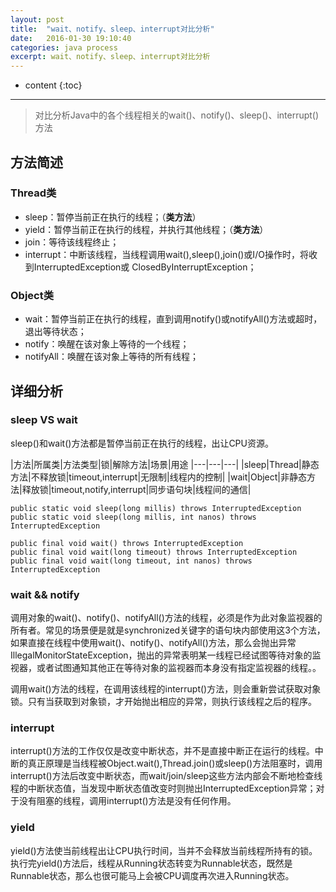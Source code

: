 ```yaml
---
layout: post
title:  "wait、notify、sleep、interrupt对比分析"
date:   2016-01-30 19:10:40
categories: java process
excerpt: wait、notify、sleep、interrupt对比分析
---
```


* content
{:toc}


---

> 对比分析Java中的各个线程相关的wait()、notify()、sleep()、interrupt()方法

## 方法简述

### Thread类

- sleep：暂停当前正在执行的线程；（**类方法**）
- yield：暂停当前正在执行的线程，并执行其他线程；（**类方法**）
- join：等待该线程终止；
- interrupt：中断该线程，当线程调用wait(),sleep(),join()或I/O操作时，将收到InterruptedException或 ClosedByInterruptException；


### Object类

- wait：暂停当前正在执行的线程，直到调用notify()或notifyAll()方法或超时，退出等待状态；
- notify：唤醒在该对象上等待的一个线程；
- notifyAll：唤醒在该对象上等待的所有线程；

## 详细分析

### sleep VS wait

sleep()和wait()方法都是暂停当前正在执行的线程，出让CPU资源。

|方法|所属类|方法类型|锁|解除方法|场景|用途
|---|---|---|
|sleep|Thread|静态方法|不释放锁|timeout,interrupt|无限制|线程内的控制|
|wait|Object|非静态方法|释放锁|timeout,notify,interrupt|同步语句块|线程间的通信|

	public static void sleep(long millis) throws InterruptedException
	public static void sleep(long millis, int nanos) throws InterruptedException
	
	public final void wait() throws InterruptedException
	public final void wait(long timeout) throws InterruptedException
	public final void wait(long timeout, int nanos) throws InterruptedException

### wait && notify
调用对象的wait()、notify()、notifyAll()方法的线程，必须是作为此对象监视器的所有者。常见的场景便是就是synchronized关键字的语句块内部使用这3个方法，如果直接在线程中使用wait()、notify()、notifyAll()方法，那么会抛出异常IllegalMonitorStateException，抛出的异常表明某一线程已经试图等待对象的监视器，或者试图通知其他正在等待对象的监视器而本身没有指定监视器的线程。。

调用wait()方法的线程，在调用该线程的interrupt()方法，则会重新尝试获取对象锁。只有当获取到对象锁，才开始抛出相应的异常，则执行该线程之后的程序。

### interrupt

interrupt()方法的工作仅仅是改变中断状态，并不是直接中断正在运行的线程。中断的真正原理是当线程被Object.wait(),Thread.join()或sleep()方法阻塞时，调用interrupt()方法后改变中断状态，而wait/join/sleep这些方法内部会不断地检查线程的中断状态值，当发现中断状态值改变时则抛出InterruptedException异常；对于没有阻塞的线程，调用interrupt()方法是没有任何作用。

### yield

yield()方法使当前线程出让CPU执行时间，当并不会释放当前线程所持有的锁。执行完yield()方法后，线程从Running状态转变为Runnable状态，既然是Runnable状态，那么也很可能马上会被CPU调度再次进入Running状态。
